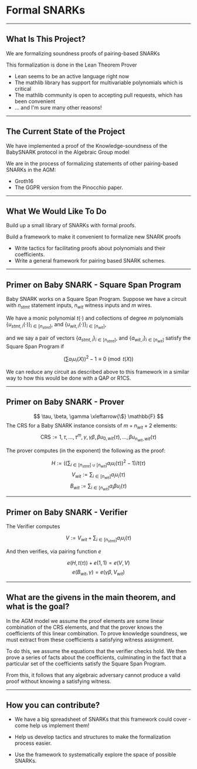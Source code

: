 
# Formal SNARKs

--------

## What Is This Project?

We are formalizing soundness proofs of pairing-based SNARKs

<!-- There are a wide array of such SNARKs (they have benefits such as constant proof size). A newcomer to SNARKs should just know that these are a nice, general class of SNARKs. -->

This formalization is done in the Lean Theorem Prover

* Lean seems to be an active language right now
* The mathlib library has support for multivariable polynomials which is critical
* The mathlib community is open to accepting pull requests, which has been convenient
* ... and I'm sure many other reasons!

--------

## The Current State of the Project

We have implemented a proof of the Knowledge-soundness of the BabySNARK protocol in the Algebraic Group model

We are in the process of formalizing statements of other pairing-based SNARKs in the AGM:

* Groth16 
* The GGPR version from the Pinocchio paper.

--------

## What We Would Like To Do

Build up a small library of SNARKs with formal proofs.

Build a framework to make it convenient to formalize new SNARK proofs

* Write tactics for facilitating proofs about polynomials and their coefficients.
* Write a general framework for pairing based SNARK schemes.

--------

## Primer on Baby SNARK - Square Span Program

Baby SNARK works on a Square Span Program. Suppose we have a circuit with $n_{stmt}$ statement inputs, $n_{wit}$ witness inputs and $m$ wires.

We have a monic polynomial $t(\cdot)$
and collections of degree $m$ polynomials
$\{u_{stmt, i}(\cdot)\}_{i \in [n_{stmt}]}$, and $\{u_{wit,i}(\cdot)\}_{i \in [n_{wit}]}$,

and we say a pair of vectors $\{a_{stmt, i}\}_{i \in [n_{stmt}]}$, and $\{a_{wit,i}\}_{i \in [n_{wit}]}$ satisfy the Square Span Program if

$$ \left( \sum a_i u_i(X) \right)^2 - 1 \equiv 0 \pmod{t(X)} $$

We can reduce any circuit as described above to this framework in a similar way to how this would be done with a QAP or R1CS.

--------

## Primer on Baby SNARK - Prover

$$ \tau, \beta, \gamma \xleftarrow{\$}  \mathbb{F} $$
The CRS for a Baby SNARK instance consists of $m + n_{wit} + 2$ elements:
$$ \mathsf{CRS} := 1, \tau, \dots, \tau^m, \gamma, \gamma\beta, \beta u_{0, wit}(\tau), \dots, \beta u_{n_{wit}, wit}(\tau)  $$

The prover computes (in the exponent) the following as the proof:

$$ H := \left( \left(\sum_{i \in [n_{stmt}] \cup [n_{wit}]} a_i u_i(\tau) \right)^2 -1 \right)/t(\tau) $$
$$ V_{wit} := \sum_{i \in [n_{wit}]} a_i u_i(\tau) $$
$$ B_{wit} := \sum_{i \in [n_{wit}]} a_i \beta u_i(\tau) $$

--------

## Primer on Baby SNARK - Verifier

The Verifier computes

$$ V := V_{wit} + \sum_{i \in [n_{stmt}]} a_i u_i(\tau) $$

And then verifies, via pairing function $e$

$$ e(H, t(\tau)) + e(1, 1) = e(V, V) $$
$$ e(B_{wit}, \gamma) = e(\gamma \beta, V_{wit} ) $$

--------

## What are the givens in the main theorem, and what is the goal?

In the AGM model we assume the proof elements are some linear combination of the CRS elements, and that the prover knows the coefficients of this linear combination. To prove knowledge soundness, we must extract from these coefficients a satisfying witness assignment.
 <!-- the proof elements in terms of a linear combination of the CRS elements (represented as `mv_polynomial vars F` in Lean, with coefficients in `F`).
 -->
<!-- We assume the equations that the verifier checks hold. -->

To do this, we assume the equations that the verifier checks hold. We then prove a series of facts about the coefficients, culminating in the fact that a particular set of the coefficients satisfy the Square Span Program.

From this, it follows that any algebraic adversary cannot produce a valid proof without knowing a satisfying witness.

<!-- A critical point - the proof of the main theorem is designed so that you can read the paper side-by-side with the code -->

--------

## How you can contribute?

* We have a big spreadsheet of SNARKs that this framework could cover - come help us implement them!

* Help us develop tactics and structures to make the formalization process easier.

* Use the framework to systematically explore the space of possible SNARKs.

<!-- Compile from project home directory with `pandoc presentation/presentation.md -t beamer -o presentation/presentation.pdf` -->